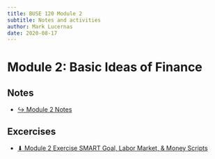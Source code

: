 ```yaml
---
title: BUSE 120 Module 2
subtitle: Notes and activities
author: Mark Lucernas
date: 2020-08-17
---
```



# Module 2: Basic Ideas of Finance

## Notes

- [↪ Module 2 Notes](notes)

## Excercises

- [⬇ Module 2 Exercise SMART Goal, Labor Market, & Money Scripts](file:../../../../../files/fall-2020/BUSE-120/module-2/module-2_exercise.docx)

